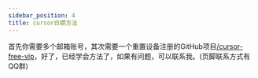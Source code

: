 ```yaml
---
sidebar_position: 4
title: cursor白嫖方法
---
```


首先你需要多个邮箱账号，其次需要一个重置设备注册的GitHub项目[/cursor-free-vip](https://github.com/yeongpin/cursor-free-vip)，好了，已经学会方法了，如果有问题，可以联系我。(页脚联系方式有QQ群)